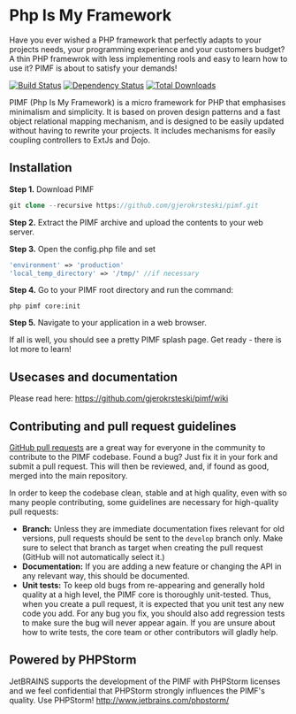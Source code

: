 Php Is My Framework
===================
Have you ever wished a PHP framework that perfectly adapts to your projects needs, your programming experience and your customers budget? A thin PHP framewrok with less implementing rools and easy to learn how to use it? PIMF is about to satisfy your demands!

[![Build Status](https://secure.travis-ci.org/gjerokrsteski/pimf.png?branch=master)](http://travis-ci.org/gjerokrsteski/pimf)
[![Dependency Status](https://www.versioneye.com/user/projects/52122a71632bac227d003d39/badge.png)](https://www.versioneye.com/user/projects/52122a71632bac227d003d39)
[![Total Downloads](https://poser.pugx.org/gjerokrsteski/pimf/downloads.png)](https://packagist.org/packages/gjerokrsteski/pimf)

PIMF (Php Is My Framework) is a micro framework for PHP that emphasises minimalism and simplicity. It is based on proven design patterns and a fast object relational mapping mechanism, and is designed to be easily updated without having to rewrite your projects. It includes mechanisms for easily coupling controllers to ExtJs and Dojo.


Installation
----------------
**Step 1.** Download PIMF

```php
git clone --recursive https://github.com/gjerokrsteski/pimf.git
```

**Step 2.** Extract the PIMF archive and upload the contents to your web server.

**Step 3.** Open the config.php file and set

```php
'environment' => 'production'
'local_temp_directory' => '/tmp/' //if necessary
```

**Step 4.** Go to your PIMF root directory and run the command:  

```cli
php pimf core:init
```

**Step 5.** Navigate to your application in a web browser.

If all is well, you should see a pretty PIMF splash page. Get ready - there is lot more to learn!


Usecases and documentation
--------------------------
Please read here: https://github.com/gjerokrsteski/pimf/wiki

Contributing and pull request guidelines
----------------------------------------
[GitHub pull requests](https://help.github.com/articles/using-pull-requests) are a great way for everyone in the community to contribute to the PIMF codebase. Found a bug? Just fix it in your fork and submit a pull request. This will then be reviewed, and, if found as good, merged into the main repository.

In order to keep the codebase clean, stable and at high quality, even with so many people contributing, some guidelines are necessary for high-quality pull requests:

- **Branch:** Unless they are immediate documentation fixes relevant for old versions, pull requests should be sent to the `develop` branch only. Make sure to select that branch as target when creating the pull request (GitHub will not automatically select it.)
- **Documentation:** If you are adding a new feature or changing the API in any relevant way, this should be documented.
- **Unit tests:** To keep old bugs from re-appearing and generally hold quality at a high level, the PIMF core is thoroughly unit-tested. Thus, when you create a pull request, it is expected that you unit test any new code you add. For any bug you fix, you should also add regression tests to make sure the bug will never appear again. If you are unsure about how to write tests, the core team or other contributors will gladly help.

Powered by PHPStorm
-------------------
JetBRAINS supports the development of the PIMF with PHPStorm licenses and we feel confidential that PHPStorm strongly influences the PIMF's quality. Use PHPStorm! http://www.jetbrains.com/phpstorm/
